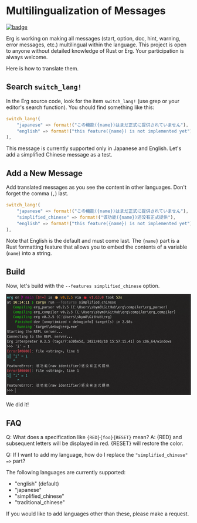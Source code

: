 # Multilingualization of Messages

[![badge](https://img.shields.io/endpoint.svg?url=https%3A%2F%2Fgezf7g7pd5.execute-api.ap-northeast-1.amazonaws.com%2Fdefault%2Fsource_up_to_date%3Fowner%3Derg-lang%26repos%3Derg%26ref%3Dmain%26path%3Ddoc/EN/dev_guide/i18n_messages.md%26commit_hash%3Dfc7a25a8d86c208fb07beb70ccc19e4722c759d3)](https://gezf7g7pd5.execute-api.ap-northeast-1.amazonaws.com/default/source_up_to_date?owner=erg-lang&repos=erg&ref=main&path=doc/EN/dev_guide/i18n_messages.md&commit_hash=fc7a25a8d86c208fb07beb70ccc19e4722c759d3)

Erg is working on making all messages (start, option, doc, hint, warning, error messages, etc.) multilingual within the language.
This project is open to anyone without detailed knowledge of Rust or Erg. Your participation is always welcome.

Here is how to translate them.

## Search `switch_lang!`

In the Erg source code, look for the item `switch_lang!` (use grep or your editor's search function).
You should find something like this:

```rust
switch_lang!(
    "japanese" => format!("この機能({name})はまだ正式に提供されていません"),
    "english" => format!("this feature({name}) is not implemented yet"),
),
```

This message is currently supported only in Japanese and English. Let's add a simplified Chinese message as a test.

## Add a New Message

Add translated messages as you see the content in other languages. Don't forget the comma (`,`) last.

```rust
switch_lang!(
    "japanese" => format!("この機能({name})はまだ正式に提供されていません"),
    "simplified_chinese" => format!("该功能({name})还没有正式提供"),
    "english" => format!("this feature({name}) is not implemented yet"),
),
```

Note that English is the default and must come last.
The `{name}` part is a Rust formatting feature that allows you to embed the contents of a variable (`name`) into a string.

## Build

Now, let's build with the `--features simplified_chinese` option.

<img src="../../../assets/screenshot_i18n_messages.png" alt='screenshot_i18n_messages'>

We did it!

## FAQ

Q: What does a specification like `{RED}{foo}{RESET}` mean?
A: {RED} and subsequent letters will be displayed in red. {RESET} will restore the color.

Q: If I want to add my language, how do I replace the `"simplified_chinese" =>` part?

The following languages are currently supported:

* "english" (default)
* "japanese"
* "simplified_chinese"
* "traditional_chinese"

If you would like to add languages other than these, please make a request.
